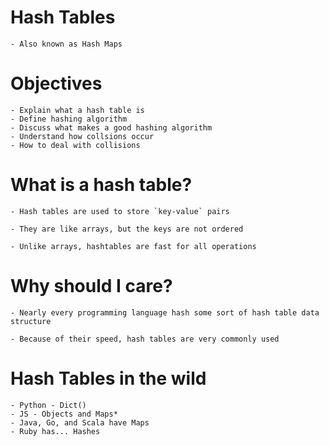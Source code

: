 # Hash Tables
    - Also known as Hash Maps

# Objectives  
    - Explain what a hash table is 
    - Define hashing algorithm
    - Discuss what makes a good hashing algorithm
    - Understand how collsions occur
    - How to deal with collisions

# What is a hash table?

    - Hash tables are used to store `key-value` pairs

    - They are like arrays, but the keys are not ordered

    - Unlike arrays, hashtables are fast for all operations

# Why should I care?

    - Nearly every programming language hash some sort of hash table data structure

    - Because of their speed, hash tables are very commonly used

# Hash Tables in the wild
    - Python - Dict()
    - JS - Objects and Maps*
    - Java, Go, and Scala have Maps
    - Ruby has... Hashes